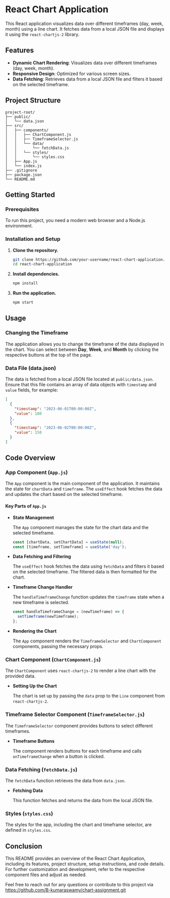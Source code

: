 


# React Chart Application

This React application visualizes data over different timeframes (day, week, month) using a line chart. It fetches data from a local JSON file and displays it using the `react-chartjs-2` library.

## Features

- **Dynamic Chart Rendering**: Visualizes data over different timeframes (day, week, month).
- **Responsive Design**: Optimized for various screen sizes.
- **Data Fetching**: Retrieves data from a local JSON file and filters it based on the selected timeframe.

## Project Structure

```
project-root/
├── public/
│   └── data.json
├── src/
│   ├── components/
│   │   ├── ChartComponent.js
│   │   ├── TimeframeSelector.js
│   │   └── data/
│   │       └── fetchData.js
│   │   └── styles/
│   │       └── styles.css
│   ├── App.js
│   └── index.js
├── .gitignore
├── package.json
└── README.md
```

## Getting Started

### Prerequisites

To run this project, you need a modern web browser and a Node.js environment.

### Installation and Setup

1. **Clone the repository.**

    ```sh
    git clone https://github.com/your-username/react-chart-application.git
    cd react-chart-application
    ```

2. **Install dependencies.**

    ```sh
    npm install
    ```

3. **Run the application.**

    ```sh
    npm start
    ```



## Usage

### Changing the Timeframe

The application allows you to change the timeframe of the data displayed in the chart. You can select between **Day**, **Week**, and **Month** by clicking the respective buttons at the top of the page.

### Data File (data.json)

The data is fetched from a local JSON file located at `public/data.json`. Ensure that this file contains an array of data objects with `timestamp` and `value` fields, for example:

```json
[
  {
    "timestamp": "2023-06-01T00:00:00Z",
    "value": 100
  },
  {
    "timestamp": "2023-06-02T00:00:00Z",
    "value": 150
  }
]
```

## Code Overview

### App Component (`App.js`)

The `App` component is the main component of the application. It maintains the state for `chartData` and `timeframe`. The `useEffect` hook fetches the data and updates the chart based on the selected timeframe.

#### Key Parts of `App.js`

- **State Management**

  The `App` component manages the state for the chart data and the selected timeframe.

  ```javascript
  const [chartData, setChartData] = useState(null);
  const [timeframe, setTimeframe] = useState('day');
  ```

- **Data Fetching and Filtering**

  The `useEffect` hook fetches the data using `fetchData` and filters it based on the selected timeframe. The filtered data is then formatted for the chart.


  
- **Timeframe Change Handler**

  The `handleTimeframeChange` function updates the `timeframe` state when a new timeframe is selected.

  ```javascript
  const handleTimeframeChange = (newTimeframe) => {
    setTimeframe(newTimeframe);
  };
  ```

- **Rendering the Chart**

  The `App` component renders the `TimeframeSelector` and `ChartComponent` components, passing the necessary props.


### Chart Component (`ChartComponent.js`)

The `ChartComponent` uses `react-chartjs-2` to render a line chart with the provided data.

- **Setting Up the Chart**

  The chart is set up by passing the `data` prop to the `Line` component from `react-chartjs-2`.

 

### Timeframe Selector Component (`TimeframeSelector.js`)

The `TimeframeSelector` component provides buttons to select different timeframes.

- **Timeframe Buttons**

  The component renders buttons for each timeframe and calls `onTimeframeChange` when a button is clicked.


### Data Fetching (`fetchData.js`)

The `fetchData` function retrieves the data from `data.json`.

- **Fetching Data**

  This function fetches and returns the data from the local JSON file.

### Styles (`styles.css`)

The styles for the app, including the chart and timeframe selector, are defined in `styles.css`.


## Conclusion

This README provides an overview of the React Chart Application, including its features, project structure, setup instructions, and code details. For further customization and development, refer to the respective component files and adjust as needed.

Feel free to reach out for any questions or contribute to this project via https://github.com/B-kumaraswamy/chart-assignment.git


